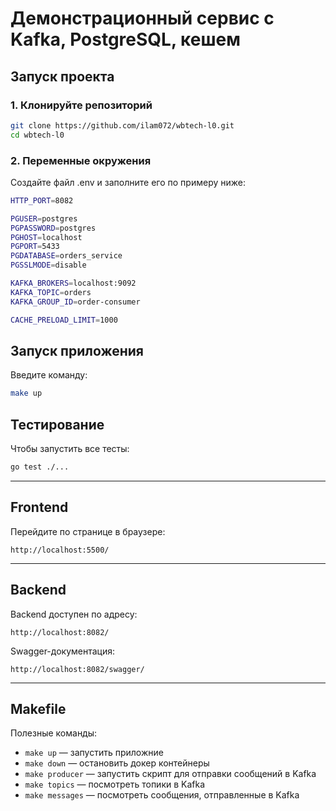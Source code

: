 # Демонстрационный сервис с Kafka, PostgreSQL, кешем

## Запуск проекта

### 1. Клонируйте репозиторий

```bash
git clone https://github.com/ilam072/wbtech-l0.git
cd wbtech-l0
````

### 2. Переменные окружения

Создайте файл .env и заполните его по примеру ниже:

```bash
HTTP_PORT=8082

PGUSER=postgres
PGPASSWORD=postgres
PGHOST=localhost
PGPORT=5433
PGDATABASE=orders_service
PGSSLMODE=disable

KAFKA_BROKERS=localhost:9092
KAFKA_TOPIC=orders
KAFKA_GROUP_ID=order-consumer

CACHE_PRELOAD_LIMIT=1000
```

## Запуск приложения
Введите команду:
```bash
make up
```

## Тестирование

Чтобы запустить все тесты:

```bash
go test ./...
```

---

## Frontend
Перейдите по странице в браузере:
```
http://localhost:5500/
```

---

## Backend
Backend доступен по адресу:
```
http://localhost:8082/
```

Swagger-документация:
```
http://localhost:8082/swagger/
```

---

## Makefile
Полезные команды:
* `make up` — запустить приложние
* `make down` — остановить докер контейнеры
* `make producer` — запустить скрипт для отправки сообщений в Kafka
* `make topics` — посмотреть топики в Kafka
* `make messages` — посмотреть сообщения, отправленные в Kafka
